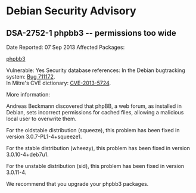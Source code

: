 
Debian Security Advisory
========================


DSA-2752-1 phpbb3 -- permissions too wide
-----------------------------------------



Date Reported:
07 Sep 2013
Affected Packages:

[phpbb3](https://packages.debian.org/src:phpbb3)

Vulnerable:
Yes
Security database references:
In the Debian bugtracking system: [Bug 711172](https://bugs.debian.org/cgi-bin/bugreport.cgi?bug=711172).  
In Mitre's CVE dictionary: [CVE-2013-5724](https://security-tracker.debian.org/tracker/CVE-2013-5724).  

More information:

Andreas Beckmann discovered that phpBB, a web forum, as installed in
Debian, sets incorrect permissions for cached files, allowing a
malicious local user to overwrite them.


For the oldstable distribution (squeeze), this problem has been fixed in
version 3.0.7-PL1-4+squeeze1.


For the stable distribution (wheezy), this problem has been fixed in
version 3.0.10-4+deb7u1.


For the unstable distribution (sid), this problem has been fixed in
version 3.0.11-4.


We recommend that you upgrade your phpbb3 packages.





